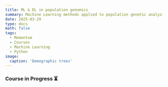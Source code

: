 ```yaml
---
title: ML & DL in population genomics
summary: Machine Learning methods applied to population genetic analysis in Python
date: 2025-03-29
type: docs
math: false
tags:
  - Momentum 
  - Courses
  - Machine Learning
  - Python
image:
  caption: 'Demographic trees'
---
```


### Course in Progress :hourglass_flowing_sand:
